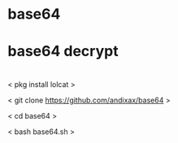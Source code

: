 # base64
# base64 decrypt 
#
< pkg install lolcat >


< git clone https://github.com/andixax/base64 >



< cd base64 >



< bash base64.sh >
